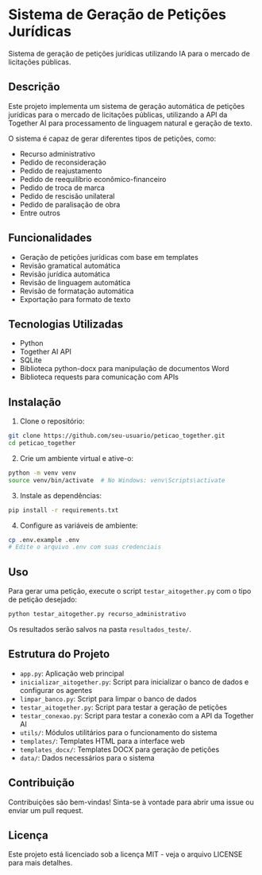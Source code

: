 # Sistema de Geração de Petições Jurídicas

Sistema de geração de petições jurídicas utilizando IA para o mercado de licitações públicas.

## Descrição

Este projeto implementa um sistema de geração automática de petições jurídicas para o mercado de licitações públicas, utilizando a API da Together AI para processamento de linguagem natural e geração de texto.

O sistema é capaz de gerar diferentes tipos de petições, como:
- Recurso administrativo
- Pedido de reconsideração
- Pedido de reajustamento
- Pedido de reequilíbrio econômico-financeiro
- Pedido de troca de marca
- Pedido de rescisão unilateral
- Pedido de paralisação de obra
- Entre outros

## Funcionalidades

- Geração de petições jurídicas com base em templates
- Revisão gramatical automática
- Revisão jurídica automática
- Revisão de linguagem automática
- Revisão de formatação automática
- Exportação para formato de texto

## Tecnologias Utilizadas

- Python
- Together AI API
- SQLite
- Biblioteca python-docx para manipulação de documentos Word
- Biblioteca requests para comunicação com APIs

## Instalação

1. Clone o repositório:
```bash
git clone https://github.com/seu-usuario/peticao_together.git
cd peticao_together
```

2. Crie um ambiente virtual e ative-o:
```bash
python -m venv venv
source venv/bin/activate  # No Windows: venv\Scripts\activate
```

3. Instale as dependências:
```bash
pip install -r requirements.txt
```

4. Configure as variáveis de ambiente:
```bash
cp .env.example .env
# Edite o arquivo .env com suas credenciais
```

## Uso

Para gerar uma petição, execute o script `testar_aitogether.py` com o tipo de petição desejado:

```bash
python testar_aitogether.py recurso_administrativo
```

Os resultados serão salvos na pasta `resultados_teste/`.

## Estrutura do Projeto

- `app.py`: Aplicação web principal
- `inicializar_aitogether.py`: Script para inicializar o banco de dados e configurar os agentes
- `limpar_banco.py`: Script para limpar o banco de dados
- `testar_aitogether.py`: Script para testar a geração de petições
- `testar_conexao.py`: Script para testar a conexão com a API da Together AI
- `utils/`: Módulos utilitários para o funcionamento do sistema
- `templates/`: Templates HTML para a interface web
- `templates_docx/`: Templates DOCX para geração de petições
- `data/`: Dados necessários para o sistema

## Contribuição

Contribuições são bem-vindas! Sinta-se à vontade para abrir uma issue ou enviar um pull request.

## Licença

Este projeto está licenciado sob a licença MIT - veja o arquivo LICENSE para mais detalhes. 